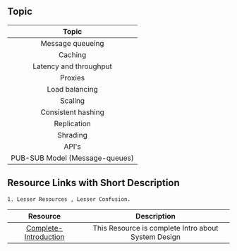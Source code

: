 ## Topic

| Topic |
|:----:|
|  Message queueing|
|  Caching| 
|  Latency and throughput| 
|  Proxies|
|  Load balancing| 
| Scaling | 
| Consistent hashing | 
|  Replication|
|  Shrading|
|  API's|
|  PUB-SUB Model (Message-queues)|

## Resource Links with Short Description
    1. Lesser Resources , Lesser Confusion.
    
|Resource |  Description|
|:---:|:---:|
|[Complete-Introduction](https://www.youtube.com/playlist?list=PLTCrU9sGyburBw9wNOHebv9SjlE4Elv5a)|This Resource is complete Intro about System Design|


